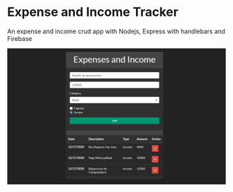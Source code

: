 # Expense and Income Tracker
An expense and income crud app with Nodejs, Express with handlebars and Firebase

![Example](https://github.com/JOSUERV99/ExpenseAndIncomeTracker/blob/main/E%26I_tracker.png)
